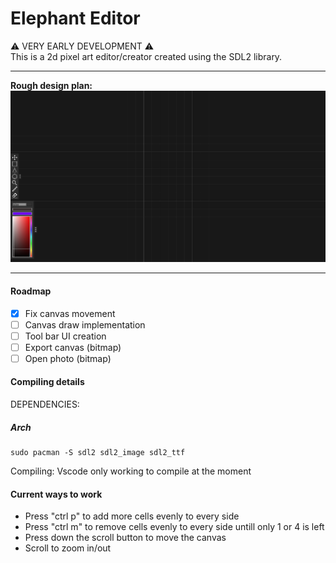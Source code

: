 # Elephant Editor
:warning: VERY EARLY DEVELOPMENT :warning:\
This is a 2d pixel art editor/creator created using the SDL2 library.

---
**Rough design plan:**
![Screenshot](/future/design_1.png)

---
#### Roadmap

- [x] Fix canvas movement
- [ ] Canvas draw implementation
- [ ] Tool bar UI creation
- [ ] Export canvas (bitmap)
- [ ] Open photo (bitmap)

#### Compiling details

DEPENDENCIES:
##### Arch 
    sudo pacman -S sdl2 sdl2_image sdl2_ttf
Compiling:
    Vscode only working to compile at the moment
#### Current ways to work

* Press "ctrl p" to add more cells evenly to every side
* Press "ctrl m" to remove cells evenly to every side untill only 1 or 4 is left 
* Press down the scroll button to move the canvas
* Scroll to zoom in/out
